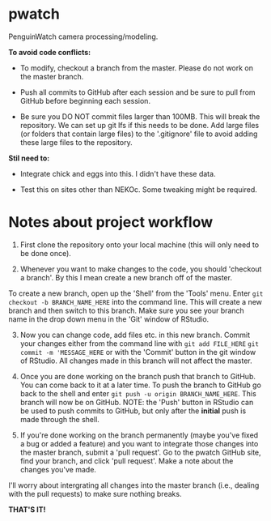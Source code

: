 # pwatch
PenguinWatch camera processing/modeling.

**To avoid code conflicts:**

- To modify, checkout a branch from the master. Please do not work on the master branch.

- Push all commits to GitHub after each session and be sure to pull from GitHub before beginning each session.

- Be sure you DO NOT commit files larger than 100MB. This will break the repository. We can set up git lfs if this needs to be done. Add large files (or folders that contain large files) to the '.gitignore' file to avoid adding these large files to the repository.


**Stil need to:**

- Integrate chick and eggs into this. I didn't have these data.

- Test this on sites other than NEKOc. Some tweaking might be required. 



# Notes about project workflow
1) First clone the repository onto your local machine (this will only need to be done once).


2) Whenever you want to make changes to the code, you should 'checkout a branch'. By this I mean create a new branch off of the master. 

To create a new branch, open up the 'Shell' from the 'Tools' menu. Enter `git checkout -b BRANCH_NAME_HERE` into the command line. This will create a new branch and then switch to this branch. Make sure you see your branch name in the drop down menu in the 'Git' window of RStudio.


3) Now you can change code, add files etc. in this new branch. Commit your changes either from the command line with `git add FILE_HERE` `git commit -m 'MESSAGE_HERE` or with the 'Commit' button in the git window of RStudio. All changes made in this branch will not affect the master.


4) Once you are done working on the branch push that branch to GitHub. You can come back to it at a later time. To push the branch to GitHub go back to the shell and enter `git push -u origin BRANCH_NAME_HERE`. This branch will now be on GitHub. NOTE: the 'Push' button in RStudio can be used to push commits to GitHub, but only after the **initial** push is made through the shell.


5) If you're done working on the branch permanently (maybe you've fixed a bug or added a feature) and you want to integrate those changes into the master branch, submit a 'pull request'. Go to the pwatch GitHub site, find your branch, and click 'pull request'. Make a note about the changes you've made.

I'll worry about intergrating all changes into the master branch (i.e., dealing with the pull requests) to make sure nothing breaks.

**THAT'S IT!**
